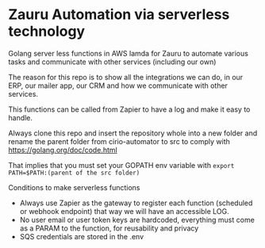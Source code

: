 # Zauru Automation via serverless technology

Golang server less functions in AWS lamda for Zauru to automate various tasks and communicate with other services (including our own)

The reason for this repo is to show all the integrations we can do, in our ERP, our mailer app, our CRM and how we communicate with other services.

This functions can be called from Zapier to have a log and make it easy to handle.

Always clone this repo and insert the repository whole into a new folder and rename the parent folder from cirio-automator to src to comply with https://golang.org/doc/code.html

That implies that you must set your GOPATH env variable with ```export PATH=$PATH:(parent of the src folder)```

Conditions to make serverless functions
* Always use Zapier as the gateway to register each function (scheduled or webhook endpoint) that way we will have an accessible LOG.
* No user email or user token keys are hardcoded, everything must come as a PARAM to the function, for reusability and privacy
* SQS credentials are stored in the .env
